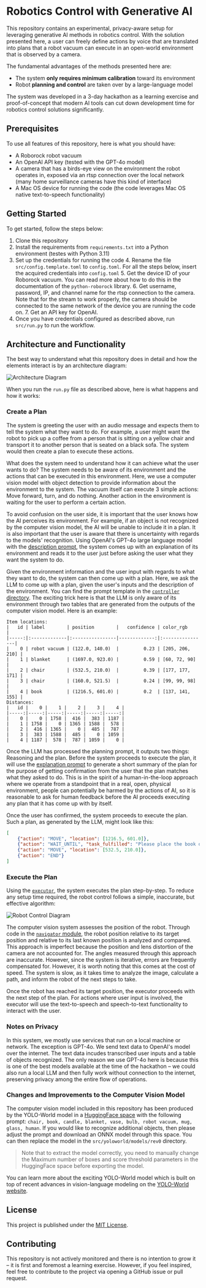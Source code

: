 # Robotics Control with Generative AI

This repository contains an experimental, privacy-aware setup for leveraging generative AI methods in robotics control. With the solution presented here, a user can freely define actions by voice that are translated into plans that a robot vacuum can execute in an open-world environment that is observed by a camera.

The fundamental advantages of the methods presented here are:
- The system **only requires minimum calibration** toward its environment
- Robot **planning and control** are taken over by a large-language model

The system was developed in a 3-day hackathon as a learning exercise and proof-of-concept that modern AI tools can cut down development time for robotics control solutions significantly.

## Prerequisites

To use all features of this repository, here is what you should have:

- A Roborock robot vacuum
- An OpenAI API key (tested with the GPT-4o model)
- A camera that has a birds-eye view on the environment the robot operates in, exposed via an rtsp connection over the local network (many home surveillance cameras have this kind of interface)
- A Mac OS device for running the code (the code leverages Mac OS native text-to-speech functionality)

## Getting Started

To get started, follow the steps below:

1. Clone this repository 
2. Install the requirements from `requirements.txt` into a Python environment (testes with Python 3.11)
3. Set up the credentials for running the code
   4. Rename the file `src/config.template.toml` to `config.toml`. For all the steps below, insert the acquired credentials into `config.toml`
   5. Get the device ID of your Roborock vacuum. You can read more about how to do this in the documentation of the `python-roborock` library.
   6. Get username, password, IP, and channel name for the rtsp connection to the camera. Note that for the stream to work properly, the camera should be connected to the same network of the device you are running the code on.
   7. Get an API key for OpenAI.
6. Once you have credentials configured as described above, run `src/run.py` to run the workflow.

## Architecture and Functionality

The best way to understand what this repository does in detail and how the elements interact is by an architecture diagram:

![Architecture Diagram](/docs/architecture.png)

When you run the `run.py` file as described above, here is what happens and how it works:

### Create a Plan

The system is greeting the user with an audio message and expects them to tell the system what they want to do. For example, a user might want the robot to pick up a coffee from a person that is sitting on a yellow chair and transport it to another person that is seated on a black sofa. The system would then create a plan to execute these actions.

What does the system need to understand how it can achieve what the user wants to do? The system needs to be aware of its environment and the actions that can be executed in this environment. Here, we use a computer vision model with object detection to provide information about the environment to the system. The vacuum itself can execute 3 simple actions: Move forward, turn, and do nothing. Another action in the environment is waiting for the user to perform a certain action.

To avoid confusion on the user side, it is important that the user knows how the AI perceives its environment. For example, if an object is not recognized by the computer vision model, the AI will be unable to include it in a plan. It is also important that the user is aware that there is uncertainty with regards to the models' recognition. Using OpenAI's GPT-4o large language model with the [description prompt](./src/controller/data/raw/prompt_teomplate_description.txt), the system comes up with an explanation of its environment and reads it to the user just before asking the user what they want the system to do.

Given the environment information and the user input with regards to what they want to do, the system can then come up with a plan. Here, we ask the LLM to come up with a plan, given the user's inputs and the description of the environment. You can find the prompt template in the [`controller` directory](./src/controller/data/raw/prompt_template_plan.txt). The exciting trick here is that the LLM is only aware of its environment through two tables that are generated from the outputs of the computer vision model. Here is an example:

```
Item locations:
|   id | label        | position        |   confidence | color_rgb       |
|-----:|:-------------|:----------------|-------------:|:----------------|
|    0 | robot vacuum | (122.0, 140.0)  |         0.23 | [205, 206, 210] |
|    1 | blanket      | (1697.0, 923.0) |         0.59 | [60, 72, 90]    |
|    2 | chair        | (532.5, 210.0)  |         0.39 | [177, 177, 171] |
|    3 | chair        | (160.0, 521.5)  |         0.24 | [99, 99, 98]    |
|    4 | book         | (1216.5, 601.0) |         0.2  | [137, 141, 155] |
Distances:
|   id |    0 |    1 |    2 |    3 |    4 |
|-----:|-----:|-----:|-----:|-----:|-----:|
|    0 |    0 | 1758 |  416 |  383 | 1187 |
|    1 | 1758 |    0 | 1365 | 1588 |  578 |
|    2 |  416 | 1365 |    0 |  485 |  787 |
|    3 |  383 | 1588 |  485 |    0 | 1059 |
|    4 | 1187 |  578 |  787 | 1059 |    0 |
```

Once the LLM has processed the planning prompt, it outputs two things: Reasoning and the plan. Before the system proceeds to execute the plan, it will use the [explanation prompt](./src/controller/raw/prompt_template_explanation.txt) to generate a short summary of the plan for the purpose of getting confirmation from the user that the plan matches what they asked to do. This is in the spirit of a human-in-the-loop approach where we operate from a standpoint that in a real, open, physical environment, people can potentially be harmed by the actions of AI, so it is reasonable to ask for human feedback before the AI proceeds executing any plan that it has come up with by itself.

Once the user has confirmed, the system proceeds to execute the plan. Such a plan, as generated by the LLM, might look like this:

```json
[
    {"action": "MOVE", "location": [1216.5, 601.0]},
    {"action": "WAIT_UNTIL", "task_fulfilled": "Please place the book on the robot vacuum so that the robot can transport it to the chair."},
    {"action": "MOVE", "location": [532.5, 210.0]},
    {"action": "END"}
]
```

### Execute the Plan

Using the [`executor`](./src/executor/command_executor.py), the system executes the plan step-by-step. To reduce any setup time required, the robot control follows a simple, inaccurate, but effective algorithm:

![Robot Control Diagram](/docs/robot_control.png)

The computer vision system assesses the position of the robot. Through code in the [`navigator` module](./src/navigation/navigator.py), the robot position relative to its target position and relative to its last known position is analyzed and compared. This approach is imperfect because the position and lens distortion of the camera are not accounted for. The angles measured through this approach are inaccurate. However, since the system is iterative, errors are frequently compensated for. However, it is worth noting that this comes at the cost of speed. The system is slow, as it takes time to analyze the image, calculate a path, and inform the robot of the next steps to take.

Once the robot has reached its target position, the executor proceeds with the next step of the plan. For actions where user input is involved, the executor will use the text-to-speech and speech-to-text functionality to interact with the user.

### Notes on Privacy

In this system, we mostly use services that run on a local machine or network. The exception is GPT-4o. We send text data to OpenAI's model over the internet. The text data incudes transcribed user inputs and a table of objects recognized. The only reason we use GPT-4o here is because this is one of the best models available at the time of the hackathon – we could also run a local LLM and then fully work without connection to the internet, preserving privacy among the entire flow of operations.

### Changes and Improvements to the Computer Vision Model

The computer vision model included in this repository has been produced by the YOLO-World model in a [HuggingFace space](https://huggingface.co/spaces/stevengrove/YOLO-World) with the following prompt: `chair, book, candle, blanket, vase, bulb, robot vacuum, mug, glass, human`. If you would like to recognize additional objects, then please adjust the prompt and download an ONNX model through this space. You can then replace the model in the `src/yoloworld/models/rev0` directory. 

> Note that to extract the model correctly, you need to manually change the Maximum number of boxes and score threshold parameters in the HuggingFace space before exporting the model.
 
You can learn more about the exciting YOLO-World model which is built on top of recent advances in vision-language modeling on the [YOLO-World website](https://www.yoloworld.cc).

## License

This project is published under the [MIT License](./LICENSE).

## Contributing

This repository is not actively monitored and there is no intention to grow it – it is first and foremost a learning exercise. However, if you feel inspired, feel free to contribute to the project via opening a GitHub issue or pull request.